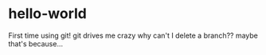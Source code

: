 # hello-world
First time using git!
git drives me crazy
why can't I delete a branch??
maybe that's because...
